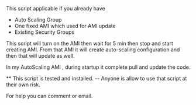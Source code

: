 This script applicable if you already have 
- Auto Scaling Group
- One fixed AMI which used for AMI update
- Existing Security Groups 


This script will turn on the AMI then wait for 5 min then stop and start creating AMI. From that AMI it will create auto-scaling configuration and then that will update as well. 

In my AutoScaling AMI , during startup it complete pull and update the code. 


** This script is tested and installed. 
-- Anyone is allow to use that script at their own risk. 

For help you can comment or email. 
